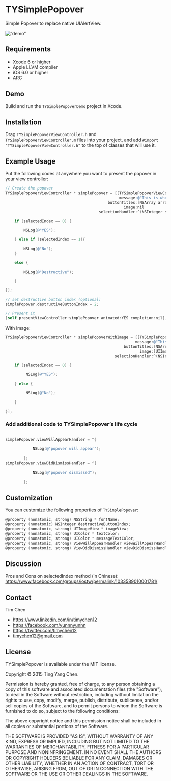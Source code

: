 # TYSimplePopover

Simple Popover to replace native UIAlertView.

<img src="https://raw.githubusercontent.com/yunnnyunnn/TYSimplePopover/master/demo.gif" alt=“demo” width=“202” height=“306” />

## Requirements
* Xcode 6 or higher
* Apple LLVM compiler
* iOS 6.0 or higher
* ARC

## Demo

Build and run the `TYSimplePopoverDemo` project in Xcode.

## Installation

Drag `TYSimplePopoverViewController.h` and `TYSimplePopoverViewController.m` files into your project, and add `#import "TYSimplePopoverViewController.h"` to the top of classes that will use it.

## Example Usage

Put the following codes at anywhere you want to present the popover in your view controller:

``` objective-c
// Create the popover
TYSimplePopoverViewController * simplePopover = [[TYSimplePopoverViewController alloc] initWithTitle:@"TYSimplePopover"
                                                  message:@"This is where the message shows."
                                             buttonTitles:[NSArray arrayWithObjects:@"Yes", @"No", @"Destructive", nil]
                                                    image:nil
                                         selectionHandler:^(NSInteger selectedIndex) {

    if (selectedIndex == 0) {

        NSLog(@"YES");

    } else if (selectedIndex == 1){

        NSLog(@"No");
    }

    else {

        NSLog(@"Destructive");

    }

}];

// set destructive button index (optional)
simplePopover.destructiveButtonIndex = 2;

// Present it
[self presentViewController:simplePopover animated:YES completion:nil];

```

With Image:

```objective-c
TYSimplePopoverViewController * simplePopoverWithImage = [[TYSimplePopoverViewController alloc] initWithTitle:@"TYSimplePopover"
                                                         message:@"This is where the message shows."
                                                    buttonTitles:[NSArray arrayWithObjects:@"Yes", @"No", nil]
                                                           image:[UIImage imageNamed:@“YOURIMAGENAME”]
                                                selectionHandler:^(NSInteger selectedIndex) {

    if (selectedIndex == 0) {

         NSLog(@"YES");

    } else {

         NSLog(@"No");

    }

}];
```

### Add additional code to TYSimplePopover’s life cycle

``` objective-c

simplePopover.viewWillAppearHandler = ^{
            
            NSLog(@"popover will appear");
            
        };
simplePopover.viewDidDismissHandler = ^{
            
            NSLog(@"popover dismissed");
            
        };

``` 



## Customization

You can customize the following properties of `TYSimplePopover`:

``` objective-c
@property (nonatomic, strong) NSString * fontName;
@property (nonatomic) NSInteger destructiveButtonIndex;
@property (nonatomic, strong) UIImageView * imageView;
@property (nonatomic, strong) UIColor * textColor;
@property (nonatomic, strong) UIColor * messageTextColor;
@property (nonatomic, strong) ViewWillAppearHandler viewWillAppearHandler;
@property (nonatomic, strong) ViewDidDismissHandler viewDidDismissHandler;
```

## Discussion

Pros and Cons on selectedIndex method (in Chinese):
https://www.facebook.com/groups/iostw/permalink/1033589010001781/


## Contact

Tim Chen

- https://www.linkedin.com/in/timychen12
- https://facebook.com/yunnnyunnn
- https://twitter.com/timychen12
- timychen12@gmail.com

## License

TYSimplePopover is available under the MIT license.

Copyright © 2015 Ting Yang Chen.

Permission is hereby granted, free of charge, to any person obtaining a copy of this software and associated documentation files (the "Software"), to deal in the Software without restriction, including without limitation the rights to use, copy, modify, merge, publish, distribute, sublicense, and/or sell copies of the Software, and to permit persons to whom the Software is furnished to do so, subject to the following conditions:

The above copyright notice and this permission notice shall be included in all copies or substantial portions of the Software.

THE SOFTWARE IS PROVIDED "AS IS", WITHOUT WARRANTY OF ANY KIND, EXPRESS OR IMPLIED, INCLUDING BUT NOT LIMITED TO THE WARRANTIES OF MERCHANTABILITY, FITNESS FOR A PARTICULAR PURPOSE AND NONINFRINGEMENT. IN NO EVENT SHALL THE AUTHORS OR COPYRIGHT HOLDERS BE LIABLE FOR ANY CLAIM, DAMAGES OR OTHER LIABILITY, WHETHER IN AN ACTION OF CONTRACT, TORT OR OTHERWISE, ARISING FROM, OUT OF OR IN CONNECTION WITH THE SOFTWARE OR THE USE OR OTHER DEALINGS IN THE SOFTWARE.
